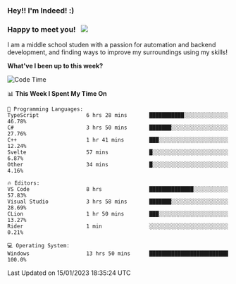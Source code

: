 ### Hey!! I'm Indeed! :) 

### Happy to meet you! &nbsp; ![](https://visitor-badge.glitch.me/badge?page_id=Indeedornot.Indeedornot)

I am a middle school studen with a passion for automation and backend development, and finding ways to improve my surroundings using my skills!

**What've I been up to this week?** 

<!--START_SECTION:waka-->
![Code Time](http://img.shields.io/badge/Code%20Time-844%20hrs%2053%20mins-blue)

📊 **This Week I Spent My Time On** 

```text
💬 Programming Languages: 
TypeScript               6 hrs 28 mins       ███████████░░░░░░░░░░░░░░   46.78% 
C#                       3 hrs 50 mins       ███████░░░░░░░░░░░░░░░░░░   27.76% 
C++                      1 hr 41 mins        ███░░░░░░░░░░░░░░░░░░░░░░   12.24% 
Svelte                   57 mins             █░░░░░░░░░░░░░░░░░░░░░░░░   6.87% 
Other                    34 mins             █░░░░░░░░░░░░░░░░░░░░░░░░   4.16%

🔥 Editors: 
VS Code                  8 hrs               ██████████████░░░░░░░░░░░   57.83% 
Visual Studio            3 hrs 58 mins       ███████░░░░░░░░░░░░░░░░░░   28.69% 
CLion                    1 hr 50 mins        ███░░░░░░░░░░░░░░░░░░░░░░   13.27% 
Rider                    1 min               ░░░░░░░░░░░░░░░░░░░░░░░░░   0.21%

💻 Operating System: 
Windows                  13 hrs 50 mins      █████████████████████████   100.0%

```


 Last Updated on 15/01/2023 18:35:24 UTC
<!--END_SECTION:waka-->
